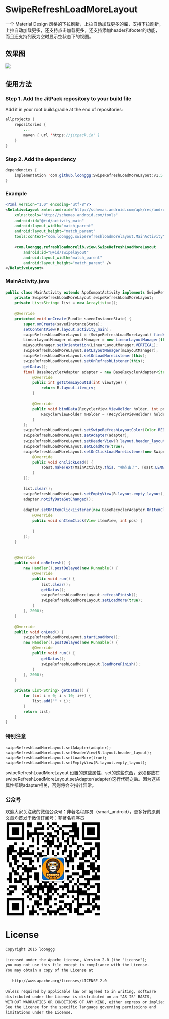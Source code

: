 # SwipeRefreshLoadMoreLayout
一个 Material Design 风格的下拉刷新，上拉自动加载更多的库，支持下拉刷新，上拉自动加载更多，还支持点击加载更多，还支持添加header和footer的功能，而且还支持列表为空时显示空状态下的视图。

## 效果图
![](https://raw.githubusercontent.com/loonggg/SwipeRefreshLoadMoreLayout/master/image/ssd.gif)

## 使用方法
### Step 1. Add the JitPack repository to your build file 
Add it in your root build.gradle at the end of repositories:
```java
allprojects {
	repositories {
		...
		maven { url 'https://jitpack.io' }
	}
}
```

### Step 2. Add the dependency
```java
dependencies {
	implementation 'com.github.loonggg:SwipeRefreshLoadMoreLayout:v1.5'
}
```

### Example
```xml
<?xml version="1.0" encoding="utf-8"?>
<RelativeLayout xmlns:android="http://schemas.android.com/apk/res/android"
    xmlns:tools="http://schemas.android.com/tools"
    android:id="@+id/activity_main"
    android:layout_width="match_parent"
    android:layout_height="match_parent"
    tools:context="com.loonggg.swiperefreshloadmorelayout.MainActivity">

    <com.loonggg.refreshloadmorelib.view.SwipeRefreshLoadMoreLayout
        android:id="@+id/swipelayout"
        android:layout_width="match_parent"
        android:layout_height="match_parent" />
</RelativeLayout>
```

### MainActivity.java
```java
public class MainActivity extends AppCompatActivity implements SwipeRefreshLoadMoreLayout.OnRefreshListener, SwipeRefreshLoadMoreLayout.OnLoadMoreListener {
    private SwipeRefreshLoadMoreLayout swipeRefreshLoadMoreLayout;
    private List<String> list = new ArrayList<>();

    @Override
    protected void onCreate(Bundle savedInstanceState) {
        super.onCreate(savedInstanceState);
        setContentView(R.layout.activity_main);
        swipeRefreshLoadMoreLayout = (SwipeRefreshLoadMoreLayout) findViewById(R.id.swipelayout);
        LinearLayoutManager mLayoutManager = new LinearLayoutManager(this);
        mLayoutManager.setOrientation(LinearLayoutManager.VERTICAL);
        swipeRefreshLoadMoreLayout.setLayoutManager(mLayoutManager);
        swipeRefreshLoadMoreLayout.setOnLoadMoreListener(this);
        swipeRefreshLoadMoreLayout.setOnRefreshListener(this);
        getDatas();
        final BaseRecyclerAdapter adapter = new BaseRecyclerAdapter<String>(this, list) {
            @Override
            public int getItemLayoutId(int viewType) {
                return R.layout.item_rv;
            }

            @Override
            public void bindData(RecyclerView.ViewHolder holder, int position, String item) {
                RecyclerViewHolder mHolder = (RecyclerViewHolder) holder;
            }
        };
        swipeRefreshLoadMoreLayout.setSwipeRefreshLayoutColor(Color.RED, Color.BLUE, Color.GREEN);
        swipeRefreshLoadMoreLayout.setAdapter(adapter);
        swipeRefreshLoadMoreLayout.setHeaderView(R.layout.header_layout);
        swipeRefreshLoadMoreLayout.setLoadMore(true);
        swipeRefreshLoadMoreLayout.setOnClickLoadMoreListener(new SwipeRefreshLoadMoreLayout.OnClickLoadMoreListener() {
            @Override
            public void onClickLoad() {
                Toast.makeText(MainActivity.this, "被点击了", Toast.LENGTH_SHORT).show();
            }
        });

        list.clear();
        swipeRefreshLoadMoreLayout.setEmptyView(R.layout.empty_layout);
        adapter.notifyDataSetChanged();

        adapter.setOnItemClickListener(new BaseRecyclerAdapter.OnItemClickListener() {
            @Override
            public void onItemClick(View itemView, int pos) {

            }
        });
    }


    @Override
    public void onRefresh() {
        new Handler().postDelayed(new Runnable() {
            @Override
            public void run() {
                list.clear();
                getDatas();
                swipeRefreshLoadMoreLayout.refreshFinish();
                swipeRefreshLoadMoreLayout.setLoadMore(true);
            }
        }, 2000);
    }

    @Override
    public void onLoad() {
        swipeRefreshLoadMoreLayout.startLoadMore();
        new Handler().postDelayed(new Runnable() {
            @Override
            public void run() {
                getDatas();
                swipeRefreshLoadMoreLayout.loadMoreFinish();
            }
        }, 2000);
    }

    private List<String> getDatas() {
        for (int i = 0; i < 10; i++) {
            list.add("" + i);
        }
        return list;
    }
}
```

### 特别注意
```
swipeRefreshLoadMoreLayout.setAdapter(adapter);
swipeRefreshLoadMoreLayout.setHeaderView(R.layout.header_layout);
swipeRefreshLoadMoreLayout.setLoadMore(true);
swipeRefreshLoadMoreLayout.setEmptyView(R.layout.empty_layout);
```
swipeRefreshLoadMoreLayout 设置的这些属性，set的这些东西，必须都放在swipeRefreshLoadMoreLayout.setAdapter(adapter)这行代码之后。因为这些属性都跟adapter相关，否则将会空指针异常。

### 公众号
欢迎大家关注我的微信公众号：非著名程序员（smart_android），更多好的原创文章均首发于微信订阅号：非著名程序员
![](https://raw.githubusercontent.com/loonggg/BlogImages/master/%E5%85%AC%E4%BC%97%E5%8F%B7%E4%BA%8C%E7%BB%B4%E7%A0%81/erweima.jpg)

# License
```xml
Copyright 2016 loonggg

Licensed under the Apache License, Version 2.0 (the "License");
you may not use this file except in compliance with the License.
You may obtain a copy of the License at

   http://www.apache.org/licenses/LICENSE-2.0

Unless required by applicable law or agreed to in writing, software
distributed under the License is distributed on an "AS IS" BASIS,
WITHOUT WARRANTIES OR CONDITIONS OF ANY KIND, either express or implied.
See the License for the specific language governing permissions and
limitations under the License.
```


